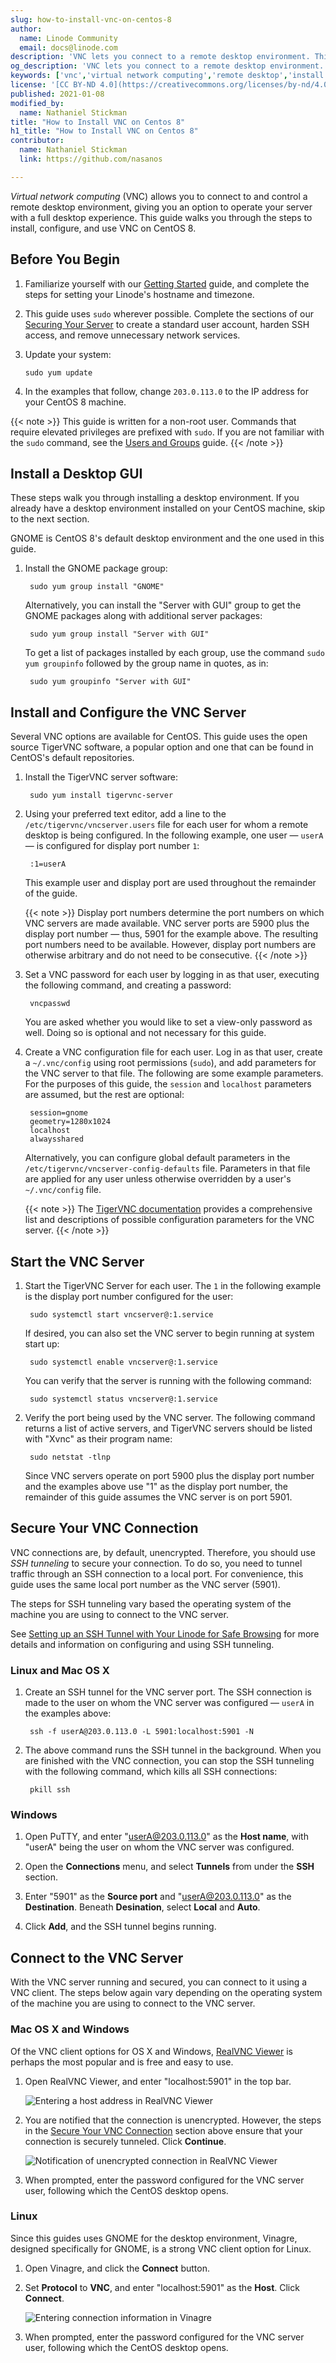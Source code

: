 ```yaml
---
slug: how-to-install-vnc-on-centos-8
author:
  name: Linode Community
  email: docs@linode.com
description: 'VNC lets you connect to a remote desktop environment. This guide shows you how to install a desktop on CentOS 8 and use a VNC server to connect to it remotely.'
og_description: 'VNC lets you connect to a remote desktop environment. This guide shows you how to install a desktop and setup a VNC server on CentOS 8.'
keywords: ['vnc','virtual network computing','remote desktop','install vnc','deploy vnc on centos 8']
license: '[CC BY-ND 4.0](https://creativecommons.org/licenses/by-nd/4.0)'
published: 2021-01-08
modified_by:
  name: Nathaniel Stickman
title: "How to Install VNC on Centos 8"
h1_title: "How to Install VNC on Centos 8"
contributor:
  name: Nathaniel Stickman
  link: https://github.com/nasanos

---
```


*Virtual network computing* (VNC) allows you to connect to and control a remote desktop environment, giving you an option to operate your server with a full desktop experience. This guide walks you through the steps to install, configure, and use VNC on CentOS 8.

## Before You Begin

1.  Familiarize yourself with our [Getting Started](/docs/getting-started/) guide, and complete the steps for setting your Linode's hostname and timezone.

2.  This guide uses `sudo` wherever possible. Complete the sections of our [Securing Your Server](/docs/security/securing-your-server/) to create a standard user account, harden SSH access, and remove unnecessary network services.

3.  Update your system:

        sudo yum update

4. In the examples that follow, change `203.0.113.0` to the IP address for your CentOS 8 machine.

{{< note >}}
This guide is written for a non-root user. Commands that require elevated privileges are prefixed with `sudo`. If you are not familiar with the `sudo` command, see the [Users and Groups](/docs/tools-reference/linux-users-and-groups/) guide.
{{< /note >}}

## Install a Desktop GUI

These steps walk you through installing a desktop environment. If you already have a desktop environment installed on your CentOS machine, skip to the next section.

GNOME is CentOS 8's default desktop environment and the one used in this guide.

1. Install the GNOME package group:

        sudo yum group install "GNOME"

    Alternatively, you can install the "Server with GUI" group to get the GNOME packages along with additional server packages:

        sudo yum group install "Server with GUI"

    To get a list of packages installed by each group, use the command `sudo yum groupinfo` followed by the group name in quotes, as in:

        sudo yum groupinfo "Server with GUI"

## Install and Configure the VNC Server

Several VNC options are available for CentOS. This guide uses the open source TigerVNC software, a popular option and one that can be found in CentOS's default repositories.

1. Install the TigerVNC server software:

        sudo yum install tigervnc-server

2. Using your preferred text editor, add a line to the `/etc/tigervnc/vncserver.users` file for each user for whom a remote desktop is being configured. In the following example, one user — `userA` — is configured for display port number `1`:

        :1=userA

    This example user and display port are used throughout the remainder of the guide.

    {{< note >}}
Display port numbers determine the port numbers on which VNC servers are made available. VNC server ports are 5900 plus the display port number — thus, 5901 for the example above. The resulting port numbers need to be available. However, display port numbers are otherwise arbitrary and do not need to be consecutive.
    {{< /note >}}

3. Set a VNC password for each user by logging in as that user, executing the following command, and creating a password:

        vncpasswd

    You are asked whether you would like to set a view-only password as well. Doing so is optional and not necessary for this guide.

4. Create a VNC configuration file for each user. Log in as that user, create a `~/.vnc/config` using root permissions (`sudo`), and add parameters for the VNC server to that file. The following are some example parameters. For the purposes of this guide, the `session` and `localhost` parameters are assumed, but the rest are optional:

        session=gnome
        geometry=1280x1024
        localhost
        alwaysshared

    Alternatively, you can configure global default parameters in the `/etc/tigervnc/vncserver-config-defaults` file. Parameters in that file are applied for any user unless otherwise overridden by a user's `~/.vnc/config` file.

    {{< note >}}
The [TigerVNC documentation](https://tigervnc.org/doc/Xvnc.html) provides a comprehensive list and descriptions of possible configuration parameters for the VNC server.
    {{< /note >}}

## Start the VNC Server

1. Start the TigerVNC Server for each user. The `1` in the following example is the display port number configured for the user:

        sudo systemctl start vncserver@:1.service

    If desired, you can also set the VNC server to begin running at system start up:

        sudo systemctl enable vncserver@:1.service

    You can verify that the server is running with the following command:

        sudo systemctl status vncserver@:1.service

2. Verify the port being used by the VNC server. The following command returns a list of active servers, and TigerVNC servers should be listed with "Xvnc" as their program name:

        sudo netstat -tlnp

    Since VNC servers operate on port 5900 plus the display port number and the examples above use "1" as the display port number, the remainder of this guide assumes the VNC server is on port 5901.

## Secure Your VNC Connection

VNC connections are, by default, unencrypted. Therefore, you should use *SSH tunneling* to secure your connection. To do so, you need to tunnel traffic through an SSH connection to a local port. For convenience, this guide uses the same local port number as the VNC server (5901).

The steps for SSH tunneling vary based the operating system of the machine you are using to connect to the VNC server.

See [Setting up an SSH Tunnel with Your Linode for Safe Browsing](docs/guides/setting-up-an-ssh-tunnel-with-your-linode-for-safe-browsing/) for more details and information on configuring and using SSH tunneling.

### Linux and Mac OS X

1. Create an SSH tunnel for the VNC server port. The SSH connection is made to the user on whom the VNC server was configured — `userA` in the examples above:

        ssh -f userA@203.0.113.0 -L 5901:localhost:5901 -N

2. The above command runs the SSH tunnel in the background. When you are finished with the VNC connection, you can stop the SSH tunneling with the following command, which kills all SSH connections:

        pkill ssh

### Windows

1. Open PuTTY, and enter "userA@203.0.113.0" as the **Host name**, with "userA" being the user on whom the VNC server was configured.

2. Open the **Connections** menu, and select **Tunnels** from under the **SSH** section.

3. Enter "5901" as the **Source port** and "userA@203.0.113.0" as the **Destination**. Beneath **Desination**, select **Local** and **Auto**.

4. Click **Add**, and the SSH tunnel begins running.

## Connect to the VNC Server

With the VNC server running and secured, you can connect to it using a VNC client. The steps below again vary depending on the operating system of the machine you are using to connect to the VNC server.

### Mac OS X and Windows

Of the VNC client options for OS X and Windows, [RealVNC Viewer](https://www.realvnc.com/en/connect/download/viewer/) is perhaps the most popular and is free and easy to use.

1. Open RealVNC Viewer, and enter "localhost:5901" in the top bar.

    ![![Entering a host address in RealVNC Viewer](realvnc-enter-host_small.png "Entering a host address in RealVNC Viewer.")](realvnc-enter-host.png)

2. You are notified that the connection is unencrypted. However, the steps in the [Secure Your VNC Connection](docs/guides/how-install-vnc-on-centos-8/#secure-your-vnc-connection) section above ensure that your connection is securely tunneled. Click **Continue**.

    ![Notification of unencrypted connection in RealVNC Viewer](realvnc-unencrypted-notification.png "Notification of unencrypted connection in RealVNC Viewer.")

3. When prompted, enter the password configured for the VNC server user, following which the CentOS desktop opens.

### Linux

Since this guides uses GNOME for the desktop environment, Vinagre, designed specifically for GNOME, is a strong VNC client option for Linux.

1. Open Vinagre, and click the **Connect** button.

2. Set **Protocol** to **VNC**, and enter "localhost:5901" as the **Host**. Click **Connect**.

    ![![Entering connection information in Vinagre](vinagre-enter-host_small.png "Entering connection information in Vinagre.")](vinagre-enter-host.png)

3. When prompted, enter the password configured for the VNC server user, following which the CentOS desktop opens.